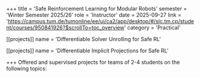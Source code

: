 +++
title = 'Safe Reinforcement Learning for Modular Robots'
semester = 'Winter Semester 2025/26'
role = 'Instructor'
date = 2025-09-27
link = 'https://campus.tum.de/tumonline/ee/ui/ca2/app/desktop/#/slc.tm.cp/student/courses/950841926?$scrollTo=toc_overview'
category = 'Practical'


[[projects]]
name = 'Differentiable Solver Unrolling for Safe RL'

[[projects]]
name = 'Differentiable Implicit Projections for Safe RL'


+++
Offered and supervised projects for teams of 2-4 students on the following topics: 